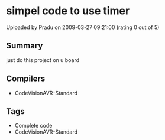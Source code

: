 # simpel code to use timer

Uploaded by Pradu on 2009-03-27 09:21:00 (rating 0 out of 5)

## Summary

just do this project on u board

## Compilers

- CodeVisionAVR-Standard

## Tags

- Complete code
- CodeVisionAVR-Standard
